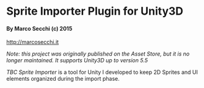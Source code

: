 # Sprite Importer Plugin for Unity3D
#### By Marco Secchi (c) 2015
http://marcosecchi.it

_Note: this project was originally published on the Asset Store, but it is no longer maintained. It supports Unity3D up to version 5.5_

_TBC Sprite Importer_ is a tool for Unity I developed to keep 2D Sprites and UI elements organized during the import phase.
